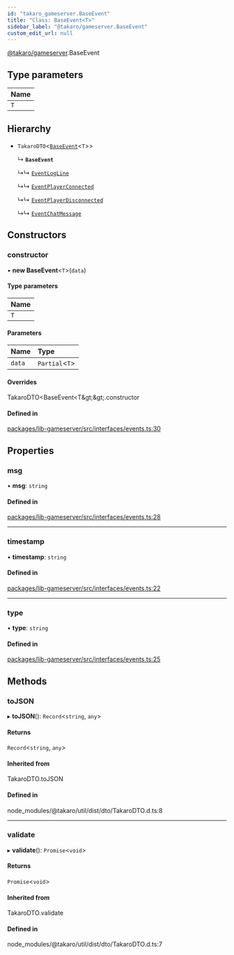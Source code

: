 ```yaml
---
id: "takaro_gameserver.BaseEvent"
title: "Class: BaseEvent<T>"
sidebar_label: "@takaro/gameserver.BaseEvent"
custom_edit_url: null
---
```


[@takaro/gameserver](../modules/takaro_gameserver.md).BaseEvent

## Type parameters

| Name |
| :------ |
| `T` |

## Hierarchy

- `TakaroDTO`<[`BaseEvent`](takaro_gameserver.BaseEvent.md)<`T`\>\>

  ↳ **`BaseEvent`**

  ↳↳ [`EventLogLine`](takaro_gameserver.EventLogLine.md)

  ↳↳ [`EventPlayerConnected`](takaro_gameserver.EventPlayerConnected.md)

  ↳↳ [`EventPlayerDisconnected`](takaro_gameserver.EventPlayerDisconnected.md)

  ↳↳ [`EventChatMessage`](takaro_gameserver.EventChatMessage.md)

## Constructors

### constructor

• **new BaseEvent**<`T`\>(`data`)

#### Type parameters

| Name |
| :------ |
| `T` |

#### Parameters

| Name | Type |
| :------ | :------ |
| `data` | `Partial`<`T`\> |

#### Overrides

TakaroDTO&lt;BaseEvent&lt;T\&gt;\&gt;.constructor

#### Defined in

[packages/lib-gameserver/src/interfaces/events.ts:30](https://github.com/niekcandaele/Takaro/blob/91fb19b/packages/lib-gameserver/src/interfaces/events.ts#L30)

## Properties

### msg

• **msg**: `string`

#### Defined in

[packages/lib-gameserver/src/interfaces/events.ts:28](https://github.com/niekcandaele/Takaro/blob/91fb19b/packages/lib-gameserver/src/interfaces/events.ts#L28)

___

### timestamp

• **timestamp**: `string`

#### Defined in

[packages/lib-gameserver/src/interfaces/events.ts:22](https://github.com/niekcandaele/Takaro/blob/91fb19b/packages/lib-gameserver/src/interfaces/events.ts#L22)

___

### type

• **type**: `string`

#### Defined in

[packages/lib-gameserver/src/interfaces/events.ts:25](https://github.com/niekcandaele/Takaro/blob/91fb19b/packages/lib-gameserver/src/interfaces/events.ts#L25)

## Methods

### toJSON

▸ **toJSON**(): `Record`<`string`, `any`\>

#### Returns

`Record`<`string`, `any`\>

#### Inherited from

TakaroDTO.toJSON

#### Defined in

node_modules/@takaro/util/dist/dto/TakaroDTO.d.ts:8

___

### validate

▸ **validate**(): `Promise`<`void`\>

#### Returns

`Promise`<`void`\>

#### Inherited from

TakaroDTO.validate

#### Defined in

node_modules/@takaro/util/dist/dto/TakaroDTO.d.ts:7
